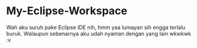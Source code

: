 # My-Eclipse-Workspace
Wah aku suruh pake Eclipse IDE nih, hmm yaa lumayan sih engga terlalu buruk. Walaupun sebenarnya aku udah nyaman dengan yang lain wkwkwk :v
